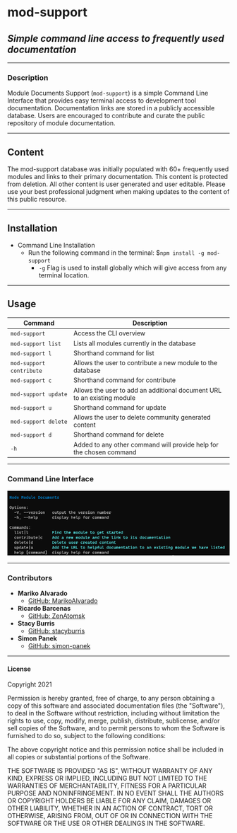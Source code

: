 # mod-support

## *Simple command line access to frequently used documentation*

---

### Description

Module Documents Support (`mod-support`) is a simple Command Line Interface that provides easy terminal access to development tool documentation. Documentation links are stored in a publicly accessible database. Users are encouraged to contribute and curate the public repository of module documentation.

---

## Content

The mod-support database was initially populated with 60+ frequently used modules and links to their primary documentation. This content is protected from deletion. All other content is user generated and user editable. Please use your best professional judgment when making updates to the content of this public resource.

---

## Installation

- Command Line Installation
  - Run the following command in the terminal: $`npm install -g mod-support`
    - `-g` Flag is used to install globally which will give access from any terminal location.

---

## Usage

| **Command** | **Description** |
| --- | --- |
| `mod-support` | Access the CLI overview |
| `mod-support list` | Lists all modules currently in the database |
| `mod-support l` | Shorthand command for list |
| `mod-support contribute` | Allows the user to contribute a new module to the database |
| `mod-support c` | Shorthand command for contribute |
| `mod-support update` | Allows the user to add an additional document URL to an existing module |
| `mod-support u` | Shorthand command for update |
| `mod-support delete` | Allows the user to delete community generated content |
| `mod-support d` | Shorthand command for delete |
| `-h` | Added to any other command will provide help for the chosen command |

---

### Command Line Interface

![mod-support](./assets/mod-support.png)

---

### Contributors

- **Mariko Alvarado**
  - [GitHub: MarikoAlvarado](https://github.com/MarikoAlvarado)
- **Ricardo Barcenas**
  - [GitHub: ZenAtomsk](https://github.com/ZenAtomsk)
- **Stacy Burris**
  - [GitHub: stacyburris](https://github.com/stacyburris)
- **Simon Panek**
  - [GitHub: simon-panek](https://github.com/simon-panek)

---

#### License

Copyright 2021 

Permission is hereby granted, free of charge, to any person obtaining a copy of this software and associated documentation files (the "Software"), to deal in the Software without restriction, including without limitation the rights to use, copy, modify, merge, publish, distribute, sublicense, and/or sell copies of the Software, and to permit persons to whom the Software is furnished to do so, subject to the following conditions:

The above copyright notice and this permission notice shall be included in all copies or substantial portions of the Software.

THE SOFTWARE IS PROVIDED "AS IS", WITHOUT WARRANTY OF ANY KIND, EXPRESS OR IMPLIED, INCLUDING BUT NOT LIMITED TO THE WARRANTIES OF MERCHANTABILITY, FITNESS FOR A PARTICULAR PURPOSE AND NONINFRINGEMENT. IN NO EVENT SHALL THE AUTHORS OR COPYRIGHT HOLDERS BE LIABLE FOR ANY CLAIM, DAMAGES OR OTHER LIABILITY, WHETHER IN AN ACTION OF CONTRACT, TORT OR OTHERWISE, ARISING FROM, OUT OF OR IN CONNECTION WITH THE SOFTWARE OR THE USE OR OTHER DEALINGS IN THE SOFTWARE.
